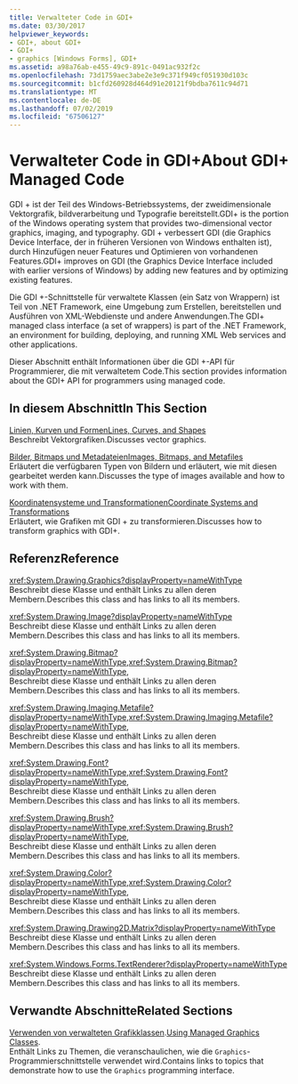 ```yaml
---
title: Verwalteter Code in GDI+
ms.date: 03/30/2017
helpviewer_keywords:
- GDI+, about GDI+
- GDI+
- graphics [Windows Forms], GDI+
ms.assetid: a98a76ab-e455-49c9-891c-0491ac932f2c
ms.openlocfilehash: 73d1759aec3abe2e3e9c371f949cf051930d103c
ms.sourcegitcommit: b1cfd260928d464d91e20121f9bdba7611c94d71
ms.translationtype: MT
ms.contentlocale: de-DE
ms.lasthandoff: 07/02/2019
ms.locfileid: "67506127"
---
```

# <a name="about-gdi-managed-code"></a><span data-ttu-id="fddf4-102">Verwalteter Code in GDI+</span><span class="sxs-lookup"><span data-stu-id="fddf4-102">About GDI+ Managed Code</span></span>
<span data-ttu-id="fddf4-103">GDI + ist der Teil des Windows-Betriebssystems, der zweidimensionale Vektorgrafik, bildverarbeitung und Typografie bereitstellt.</span><span class="sxs-lookup"><span data-stu-id="fddf4-103">GDI+ is the portion of the Windows operating system that provides two-dimensional vector graphics, imaging, and typography.</span></span> <span data-ttu-id="fddf4-104">GDI + verbessert GDI (die Graphics Device Interface, der in früheren Versionen von Windows enthalten ist), durch Hinzufügen neuer Features und Optimieren von vorhandenen Features.</span><span class="sxs-lookup"><span data-stu-id="fddf4-104">GDI+ improves on GDI (the Graphics Device Interface included with earlier versions of Windows) by adding new features and by optimizing existing features.</span></span>  
  
 <span data-ttu-id="fddf4-105">Die GDI +-Schnittstelle für verwaltete Klassen (ein Satz von Wrappern) ist Teil von .NET Framework, eine Umgebung zum Erstellen, bereitstellen und Ausführen von XML-Webdienste und andere Anwendungen.</span><span class="sxs-lookup"><span data-stu-id="fddf4-105">The GDI+ managed class interface (a set of wrappers) is part of the .NET Framework, an environment for building, deploying, and running XML Web services and other applications.</span></span>  
  
 <span data-ttu-id="fddf4-106">Dieser Abschnitt enthält Informationen über die GDI +-API für Programmierer, die mit verwaltetem Code.</span><span class="sxs-lookup"><span data-stu-id="fddf4-106">This section provides information about the GDI+ API for programmers using managed code.</span></span>  
  
## <a name="in-this-section"></a><span data-ttu-id="fddf4-107">In diesem Abschnitt</span><span class="sxs-lookup"><span data-stu-id="fddf4-107">In This Section</span></span>  
 [<span data-ttu-id="fddf4-108">Linien, Kurven und Formen</span><span class="sxs-lookup"><span data-stu-id="fddf4-108">Lines, Curves, and Shapes</span></span>](lines-curves-and-shapes.md)  
 <span data-ttu-id="fddf4-109">Beschreibt Vektorgrafiken.</span><span class="sxs-lookup"><span data-stu-id="fddf4-109">Discusses vector graphics.</span></span>  
  
 [<span data-ttu-id="fddf4-110">Bilder, Bitmaps und Metadateien</span><span class="sxs-lookup"><span data-stu-id="fddf4-110">Images, Bitmaps, and Metafiles</span></span>](images-bitmaps-and-metafiles.md)  
 <span data-ttu-id="fddf4-111">Erläutert die verfügbaren Typen von Bildern und erläutert, wie mit diesen gearbeitet werden kann.</span><span class="sxs-lookup"><span data-stu-id="fddf4-111">Discusses the type of images available and how to work with them.</span></span>  
  
 [<span data-ttu-id="fddf4-112">Koordinatensysteme und Transformationen</span><span class="sxs-lookup"><span data-stu-id="fddf4-112">Coordinate Systems and Transformations</span></span>](coordinate-systems-and-transformations.md)  
 <span data-ttu-id="fddf4-113">Erläutert, wie Grafiken mit GDI + zu transformieren.</span><span class="sxs-lookup"><span data-stu-id="fddf4-113">Discusses how to transform graphics with GDI+.</span></span>  
  
## <a name="reference"></a><span data-ttu-id="fddf4-114">Referenz</span><span class="sxs-lookup"><span data-stu-id="fddf4-114">Reference</span></span>  
 <xref:System.Drawing.Graphics?displayProperty=nameWithType>  
 <span data-ttu-id="fddf4-115">Beschreibt diese Klasse und enthält Links zu allen deren Membern.</span><span class="sxs-lookup"><span data-stu-id="fddf4-115">Describes this class and has links to all its members.</span></span>  
  
 <xref:System.Drawing.Image?displayProperty=nameWithType>  
 <span data-ttu-id="fddf4-116">Beschreibt diese Klasse und enthält Links zu allen deren Membern.</span><span class="sxs-lookup"><span data-stu-id="fddf4-116">Describes this class and has links to all its members.</span></span>  
  
 <span data-ttu-id="fddf4-117"><xref:System.Drawing.Bitmap?displayProperty=nameWithType>,</span><span class="sxs-lookup"><span data-stu-id="fddf4-117"><xref:System.Drawing.Bitmap?displayProperty=nameWithType>,</span></span>  
 <span data-ttu-id="fddf4-118">Beschreibt diese Klasse und enthält Links zu allen deren Membern.</span><span class="sxs-lookup"><span data-stu-id="fddf4-118">Describes this class and has links to all its members.</span></span>  
  
 <span data-ttu-id="fddf4-119"><xref:System.Drawing.Imaging.Metafile?displayProperty=nameWithType>,</span><span class="sxs-lookup"><span data-stu-id="fddf4-119"><xref:System.Drawing.Imaging.Metafile?displayProperty=nameWithType>,</span></span>  
 <span data-ttu-id="fddf4-120">Beschreibt diese Klasse und enthält Links zu allen deren Membern.</span><span class="sxs-lookup"><span data-stu-id="fddf4-120">Describes this class and has links to all its members.</span></span>  
  
 <span data-ttu-id="fddf4-121"><xref:System.Drawing.Font?displayProperty=nameWithType>,</span><span class="sxs-lookup"><span data-stu-id="fddf4-121"><xref:System.Drawing.Font?displayProperty=nameWithType>,</span></span>  
 <span data-ttu-id="fddf4-122">Beschreibt diese Klasse und enthält Links zu allen deren Membern.</span><span class="sxs-lookup"><span data-stu-id="fddf4-122">Describes this class and has links to all its members.</span></span>  
  
 <span data-ttu-id="fddf4-123"><xref:System.Drawing.Brush?displayProperty=nameWithType>,</span><span class="sxs-lookup"><span data-stu-id="fddf4-123"><xref:System.Drawing.Brush?displayProperty=nameWithType>,</span></span>  
 <span data-ttu-id="fddf4-124">Beschreibt diese Klasse und enthält Links zu allen deren Membern.</span><span class="sxs-lookup"><span data-stu-id="fddf4-124">Describes this class and has links to all its members.</span></span>  
  
 <span data-ttu-id="fddf4-125"><xref:System.Drawing.Color?displayProperty=nameWithType>,</span><span class="sxs-lookup"><span data-stu-id="fddf4-125"><xref:System.Drawing.Color?displayProperty=nameWithType>,</span></span>  
 <span data-ttu-id="fddf4-126">Beschreibt diese Klasse und enthält Links zu allen deren Membern.</span><span class="sxs-lookup"><span data-stu-id="fddf4-126">Describes this class and has links to all its members.</span></span>  
  
 <xref:System.Drawing.Drawing2D.Matrix?displayProperty=nameWithType>  
 <span data-ttu-id="fddf4-127">Beschreibt diese Klasse und enthält Links zu allen deren Membern.</span><span class="sxs-lookup"><span data-stu-id="fddf4-127">Describes this class and has links to all its members.</span></span>  
  
 <xref:System.Windows.Forms.TextRenderer?displayProperty=nameWithType>  
 <span data-ttu-id="fddf4-128">Beschreibt diese Klasse und enthält Links zu allen deren Membern.</span><span class="sxs-lookup"><span data-stu-id="fddf4-128">Describes this class and has links to all its members.</span></span>  
  
## <a name="related-sections"></a><span data-ttu-id="fddf4-129">Verwandte Abschnitte</span><span class="sxs-lookup"><span data-stu-id="fddf4-129">Related Sections</span></span>  
 <span data-ttu-id="fddf4-130">[Verwenden von verwalteten Grafikklassen](using-managed-graphics-classes.md).</span><span class="sxs-lookup"><span data-stu-id="fddf4-130">[Using Managed Graphics Classes](using-managed-graphics-classes.md).</span></span>  
 <span data-ttu-id="fddf4-131">Enthält Links zu Themen, die veranschaulichen, wie die `Graphics`-Programmierschnittstelle verwendet wird.</span><span class="sxs-lookup"><span data-stu-id="fddf4-131">Contains links to topics that demonstrate how to use the `Graphics` programming interface.</span></span>
